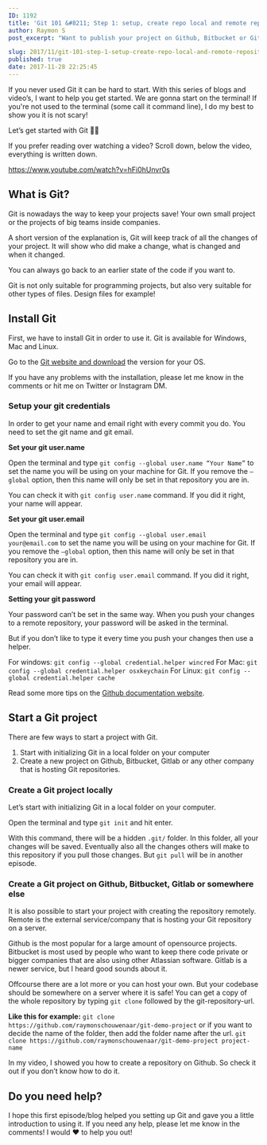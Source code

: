 ```yaml
---
ID: 1192
title: 'Git 101 &#8211; Step 1: setup, create repo local and remote repository'
author: Raymon S
post_excerpt: "Want to publish your project on Github, Bitbucket or Gitlab! In this Git 101 series I will help you achieve this. &#x1f680; let's get started! &#x1f525;"

slug: 2017/11/git-101-step-1-setup-create-repo-local-and-remote-repository/
published: true
date: 2017-11-28 22:25:45
---
```

If you never used Git it can be hard to start. With this series of blogs and video’s, I want to help you get started. We are gonna start on the terminal! If you're not used to the terminal (some call it command line), I do my best to show you it is not scary!

Let’s get started with Git &#x1f680;&#x1f525;

If you prefer reading over watching a video? Scroll down, below the video, everything is written down.

https://www.youtube.com/watch?v=hFi0hUnvr0s
<h2>What is Git?</h2>
Git is nowadays the way to keep your projects save! Your own small project or the projects of big teams inside companies.

A short version of the explanation is, Git will keep track of all the changes of your project. It will show who did make a change, what is changed and when it changed.

You can always go back to an earlier state of the code if you want to.

Git is not only suitable for programming projects, but also very suitable for other types of files. Design files for example!
<h2>Install Git</h2>
First, we have to install Git in order to use it. Git is available for Windows, Mac and Linux.

Go to the <a href="https://git-scm.com" target="_blank" rel="noopener">Git website and download</a> the version for your OS.

If you have any problems with the installation, please let me know in the comments or hit me on Twitter or Instagram DM.
<h3>Setup your git credentials</h3>
In order to get your name and email right with every commit you do. You need to set the git name and git email.

<strong>Set your git user.name</strong>

Open the terminal and type `git config --global user.name “Your Name”` to set the name you will be using on your machine for Git. If you remove the `—global` option, then this name will only be set in that repository you are in.

You can check it with `git config user.name` command. If you did it right, your name will appear.

<strong>Set your git user.email</strong>

Open the terminal and type `git config --global user.email your@email.com` to set the name you will be using on your machine for Git. If you remove the `—global` option, then this name will only be set in that repository you are in.

You can check it with `git config user.email` command. If you did it right, your email will appear.

<strong>Setting your git password</strong>

Your password can’t be set in the same way. When you push your changes to a remote repository, your password will be asked in the terminal.

But if you don’t like to type it every time you push your changes then use a helper.

For windows: `git config --global credential.helper wincred`
For Mac: `git config --global credential.helper osxkeychain`
For Linux: `git config --global credential.helper cache`

Read some more tips on the <a href="https://help.github.com/articles/caching-your-github-password-in-git/#platform-all" target="_blank" rel="noopener">Github documentation website</a>.
<h2>Start a Git project</h2>
There are few ways to start a project with Git.

1. Start with initializing Git in a local folder on your computer
2. Create a new project on Github, Bitbucket, Gitlab or any other company that is hosting Git repositories.
<h3>Create a Git project locally</h3>
Let’s start with initializing Git in a local folder on your computer.

Open the terminal and type `git init` and hit enter.

With this command, there will be a hidden `.git/` folder. In this folder, all your changes will be saved. Eventually also all the changes others will make to this repository if you pull those changes. But `git pull` will be in another episode.
<h3>Create a Git project on Github, Bitbucket, Gitlab or somewhere else</h3>
It is also possible to start your project with creating the repository remotely. Remote is the external service/company that is hosting your Git repository on a server.

Github is the most popular for a large amount of opensource projects. Bitbucket is most used by people who want to keep there code private or bigger companies that are also using other Atlassian software. Gitlab is a newer service, but I heard good sounds about it.

Offcourse there are a lot more or you can host your own. But your codebase should be somewhere on a server where it is safe! You can get a copy of the whole repository by typing `git clone` followed by the git-repository-url.

<strong>Like this for example:</strong>
`git clone https://github.com/raymonschouwenaar/git-demo-project` or if you want to decide the name of the folder, then add the folder name after the url. `git clone https://github.com/raymonschouwenaar/git-demo-project project-name`

In my video, I showed you how to create a repository on Github. So check it out if you don’t know how to do it.
<h2>Do you need help?</h2>
I hope this first episode/blog helped you setting up Git and gave you a little introduction to using it. If you need any help, please let me know in the comments! I would ❤️ to help you out!
<div class="grammarly-disable-indicator"></div>
<div class="grammarly-disable-indicator"></div>
<div class="grammarly-disable-indicator"></div>
<div class="grammarly-disable-indicator"></div>